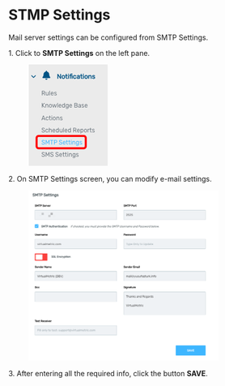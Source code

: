 # STMP Settings

Mail server settings can be configured from SMTP Settings.&#x20;

1\.      Click to **SMTP Settings** on the left pane.

<div align="left">

<figure><img src="../../.gitbook/assets/image (247).png" alt=""><figcaption></figcaption></figure>

</div>

2\.      On SMTP Settings screen, you can modify e-mail settings.

<div align="left">

<figure><img src="../../.gitbook/assets/image (248).png" alt="" width="375"><figcaption></figcaption></figure>

</div>

3\.      After entering all the required info, click the button **SAVE**.
